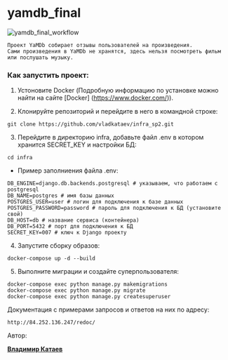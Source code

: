 # yamdb_final


![yamdb_final_workflow](https://github.com/vladkataev/yamdb_final/actions/workflows/yamdb_workflow/badge.svg)

```
Проект YaMDb собирает отзывы пользователей на произведения.
Сами произведения в YaMDb не хранятся, здесь нельзя посмотреть фильм или послушать музыку.
```

### Как запустить проект:

1. Устоновите Docker (Подробную информацию по установке можно найти на сайте [Docker] (https://www.docker.com/)).

2. Клонируйте репозиторий и перейдите в него в командной строке:

```
git clone https://github.com/vladkataev/infra_sp2.git
```

3. Перейдите в директорию infra, добавьте файл .env в котором хранится SECRET_KEY и настройки БД:

```
cd infra
```
- Пример заполниения файла .env:
```
DB_ENGINE=django.db.backends.postgresql # указываем, что работаем с postgresql
DB_NAME=postgres # имя базы данных
POSTGRES_USER=user # логин для подключения к базе данных
POSTGRES_PASSWORD=password # пароль для подключения к БД (установите свой)
DB_HOST=db # название сервиса (контейнера)
DB_PORT=5432 # порт для подключения к БД
SECRET_KEY=007 # ключ к Django проекту
```

4. Запустите сборку образов:

```
docker-compose up -d --build
```
5. Выполните миграции и создайте суперпользователя:
```
docker-compose exec python manage.py makemigrations
docker-compose exec python manage.py migrate
docker-compose exec python manage.py createsuperuser
```
 
Документация с примерами запросов и ответов на них по адресу:

```
http://84.252.136.247/redoc/
```
Автор:

**[Владимир Катаев](https://github.com/vladkataev)**